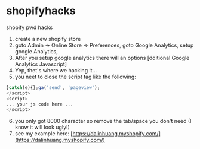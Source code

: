 # shopifyhacks
shopify pwd hacks

1. create a new shopify store
2. goto Admin -> Online Store -> Preferences, goto Google Analytics, setup google Analytics,
3. After you setup google analytics there will an options [dditional Google Analytics Javascript]
4. Yep, thet's where we hacking it...
5. you neet to close the script tag like the following:

```javascript
}catch(e){};ga('send', 'pageview');
</script>
<script>
... your js code here ... 
</script>
```

6. you only got 8000 character so remove the tab/space you don't need (I know it will look ugly!)
7. see my example here: 
[https://dalinhuang.myshopify.com/](https://dalinhuang.myshopify.com/)
